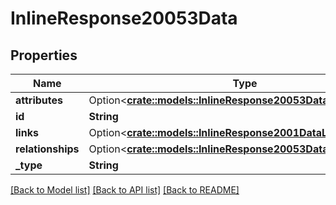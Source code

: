 # InlineResponse20053Data

## Properties

Name | Type | Description | Notes
------------ | ------------- | ------------- | -------------
**attributes** | Option<[**crate::models::InlineResponse20053DataAttributes**](inline_response_200_53_data_attributes.md)> |  | [optional]
**id** | **String** |  | 
**links** | Option<[**crate::models::InlineResponse2001DataLinks**](inline_response_200_1_data_links.md)> |  | [optional]
**relationships** | Option<[**crate::models::InlineResponse20053DataRelationships**](inline_response_200_53_data_relationships.md)> |  | [optional]
**_type** | **String** |  | 

[[Back to Model list]](../README.md#documentation-for-models) [[Back to API list]](../README.md#documentation-for-api-endpoints) [[Back to README]](../README.md)


